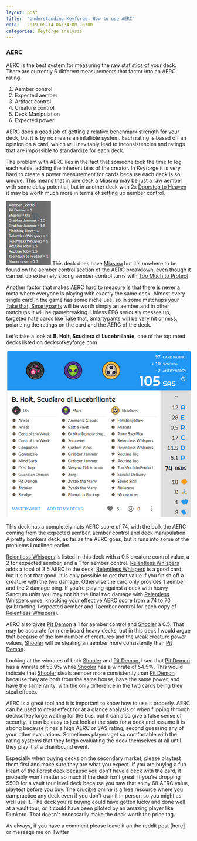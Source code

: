 ```yaml
---
layout: post
title:  "Understanding Keyforge: How to use AERC"
date:   2019-08-14 06:34:00 -0700
categories: Keyforge analysis
---
```


### AERC

AERC is the best system for measuring the raw statistics of your deck. There are currently 6 different measurements that factor into an AERC rating:
1. Aember control
2. Expected aember
3. Artifact control
4. Creature control
5. Deck Manipulation
6. Expected power

AERC does a good job of getting a relative benchmark strength for your deck, but it is by no means an infallible system. Each rating is based off an opinion on a card, which will inevitably lead to inconsistencies and ratings that are impossible to standardize for each deck.

The problem with AERC lies in the fact that someone took the time to log each value, adding the inherent bias of the creator. In Keyforge it is very hard to create a power measurement for cards because each deck is so unique. This means that in one deck a [Miasma](https://keyforge-compendium.com/sets/2-aoa/cards/274-miasma) may be just a raw aember with some delay potential, but in another deck with 2x [Doorstep to Heaven](https://keyforge-compendium.com/sets/2-aoa/cards/231-doorstep-to-heaven) it may be worth much more in terms of setting up aember control.

![This deck does have Miasma but it's nowhere to be found on the aember control section of the AERC breakdown](/Images/AERCart2.png)
This deck does have [Miasma](https://keyforge-compendium.com/sets/2-aoa/cards/274-miasma) but it's nowhere to be found on the aember control section of the AERC breakdown, even though it can set up extremely strong aember control turns with [Too Much to Protect](https://keyforge-compendium.com/sets/2-aoa/cards/298-too-much-to-protect)

Another factor that makes AERC hard to measure is that there is never a meta where everyone is playing with exactly the same deck. Almost every single card in the game has some niche use, so in some matchups your [Take that, Smartypants](https://keyforge-compendium.com/sets/2-aoa/cards/50-take-that-smartypants) will be worth simply an aember and in other matchups it will be gamebreaking. Unless FFG seriously messes up, targeted hate cards like [Take that, Smartypants](https://keyforge-compendium.com/sets/2-aoa/cards/50-take-that-smartypants) will be very hit or miss, polarizing the ratings on the card and the AERC of the deck.

Let's take a look at **B. Holt, Scudiera di Lucebrillante**, one of the top rated decks listed on decksofkeyforge.com

![B. Holt, Scudiera di Lucebrillante](/Images/AERCart1.png)

This deck has a completely nuts AERC score of 74, with the bulk the AERC coming from the expected aember, aember control and deck manipulation. A pretty bonkers deck, as far as the AERC goes, but it runs into some of the problems I outlined earlier.

[Relentless Whispers](https://keyforge-compendium.com/sets/1-cota/cards/281-relentless-whispers) is listed in this deck with a 0.5 creature control value, a 2 for expected aember, and a 1 for aember control. [Relentless Whispers](https://keyforge-compendium.com/sets/1-cota/cards/281-relentless-whispers) adds a total of 3.5 AERC to the deck. [Relentless Whispers](https://keyforge-compendium.com/sets/1-cota/cards/281-relentless-whispers) is a good card, but it's not that good. It is only possible to get that value if you finish off a creature with the two damage. Otherwise the card only provides 1 aember and the 2 damage ping. If you're playing against a deck with heavy Sanctum units you may not hit the final two damage with [Relentless Whispers](https://keyforge-compendium.com/sets/1-cota/cards/281-relentless-whispers) once, knocking your effective AERC score from a 74 to 70 (subtracting 1 expected aember and 1 aember control for each copy of [Relentless Whispers](https://keyforge-compendium.com/sets/1-cota/cards/281-relentless-whispers)).

AERC also gives [Pit Demon](https://keyforge-compendium.com/sets/1-cota/cards/92-pit-demon) a 1 for aember control and [Shooler](https://keyforge-compendium.com/sets/2-aoa/cards/64-shooler) a 0.5. That may be accurate for more board heavy decks, but in this deck I would argue that because of the low number of creatures and the weak creature power values, [Shooler](https://keyforge-compendium.com/sets/2-aoa/cards/64-shooler) will be stealing an aember more consistently than [Pit Demon](https://keyforge-compendium.com/sets/1-cota/cards/92-pit-demon).

Looking at the winrates of both [Shooler](https://keyforge-compendium.com/sets/2-aoa/cards/64-shooler) and [Pit Demon](https://keyforge-compendium.com/sets/1-cota/cards/92-pit-demon), I see that [Pit Demon](https://keyforge-compendium.com/sets/1-cota/cards/92-pit-demon) has a winrate of 53.9% while [Shooler](https://keyforge-compendium.com/sets/2-aoa/cards/64-shooler) has a winrate of 54.5%. This would indicate that [Shooler](https://keyforge-compendium.com/sets/2-aoa/cards/64-shooler) steals aember more consistently than [Pit Demon](https://keyforge-compendium.com/sets/1-cota/cards/92-pit-demon) because they are both from the same house, have the same power, and have the same rarity, with the only difference in the two cards being their steal effects.

AERC is a great tool and it is important to know how to use it properly. AERC can be used to great effect for at a glance analysis or when flipping through decksofkeyforge waiting for the bus, but it can also give a false sense of security. It can be easy to just look at the stats for a deck and assume it is strong because it has a high AERC or SAS rating, second guessing any of your other evaluations. Sometimes players get so comfortable with the rating systems that they forgo evaluating the deck themselves at all until they play it at a chainbound event.

Especially when buying decks on the secondary market, please playtest them first and make sure they are what you expect. If you are buying a fun Heart of the Forest deck because you don't have a deck with the card, it probably won't matter so much if the deck isn't great. If you're dropping $500 for a vault tour level deck because you saw that shiny 68 AERC value, playtest before you buy. The crucible online is a free resource where you can practice any deck even if you don't own it in person so you might as well use it. The deck you're buying could have gotten lucky and done well at a vault tour, or it could have been piloted by an amazing player like Dunkoro. That doesn't necessarily make the deck worth the price tag.

As always, if you have a comment please leave it on the reddit post [here] or message me on Twitter
